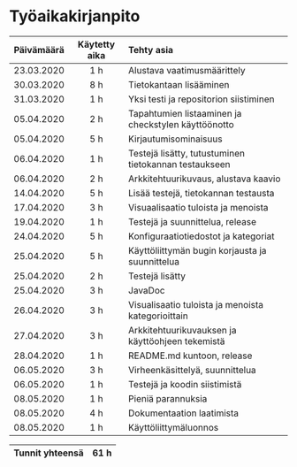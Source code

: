 # Työaikakirjanpito

| Päivämäärä        | Käytetty aika  | Tehty asia                        |
|:-----------------:|:--------------:|:----------------------------------|
| 23.03.2020        | 1 h            | Alustava vaatimusmäärittely       |
| 30.03.2020        | 8 h            | Tietokantaan lisääminen           |
| 31.03.2020        | 1 h            | Yksi testi ja repositorion siistiminen |
| 05.04.2020        | 2 h            | Tapahtumien listaaminen ja checkstylen käyttöönotto |
| 05.04.2020        | 5 h            | Kirjautumisominaisuus |
| 06.04.2020        | 1 h            | Testejä lisätty, tutustuminen tietokannan testaukseen |
| 06.04.2020        | 2 h            | Arkkitehtuurikuvaus, alustava kaavio |
| 14.04.2020        | 5 h            | Lisää testejä, tietokannan testausta |
| 17.04.2020        | 3 h            | Visuaalisaatio tuloista ja menoista |
| 19.04.2020        | 1 h            | Testejä ja suunnittelua, release |
| 24.04.2020        | 5 h            | Konfiguraatiotiedostot ja kategoriat |
| 25.04.2020        | 5 h            | Käyttöliittymän bugin korjausta ja suunnittelua |
| 25.04.2020        | 2 h            | Testejä lisätty |
| 25.04.2020        | 3 h            | JavaDoc |
| 26.04.2020        | 3 h            | Visualisaatio tuloista ja menoista kategorioittain |
| 27.04.2020        | 3 h            | Arkkitehtuurikuvauksen ja käyttöohjeen tekemistä |
| 28.04.2020        | 1 h            | README.md kuntoon, release |
| 06.05.2020        | 3 h            | Virheenkäsittelyä, suunnittelua |
| 06.05.2020        | 1 h            | Testejä ja koodin siistimistä |
| 08.05.2020        | 1 h            | Pieniä parannuksia |
| 08.05.2020        | 4 h            | Dokumentaation laatimista |
| 08.05.2020        | 1 h            | Käyttöliittymäluonnos |

|Tunnit yhteensä|61 h    |
|:-------------:|--------|
